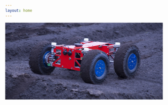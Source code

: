 ```yaml
---
layout: home
---
```


<div class="section">
    <div class="row">
        <img class="hero" src="/assets/earth_rover_bigger.jpg"/>
    </div>
</div>